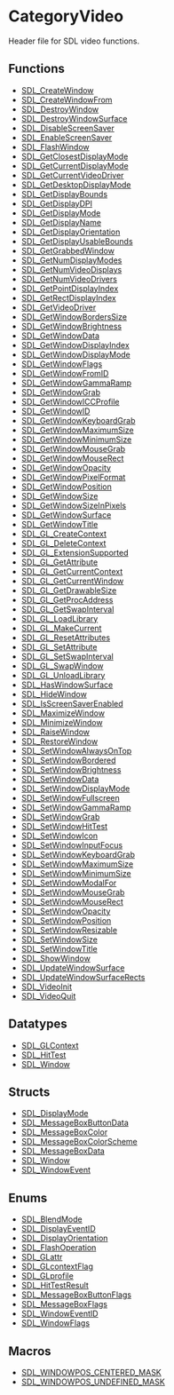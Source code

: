 # CategoryVideo

Header file for SDL video functions.

<!-- END CATEGORY DOCUMENTATION -->

## Functions

<!-- DO NOT HAND-EDIT CATEGORY LISTS, THEY ARE AUTOGENERATED AND WILL BE OVERWRITTEN, BASED ON TAGS IN INDIVIDUAL PAGE FOOTERS. EDIT THOSE INSTEAD. -->
<!-- BEGIN CATEGORY LIST: CategoryVideo, CategoryAPIFunction -->
- [SDL_CreateWindow](SDL_CreateWindow)
- [SDL_CreateWindowFrom](SDL_CreateWindowFrom)
- [SDL_DestroyWindow](SDL_DestroyWindow)
- [SDL_DestroyWindowSurface](SDL_DestroyWindowSurface)
- [SDL_DisableScreenSaver](SDL_DisableScreenSaver)
- [SDL_EnableScreenSaver](SDL_EnableScreenSaver)
- [SDL_FlashWindow](SDL_FlashWindow)
- [SDL_GetClosestDisplayMode](SDL_GetClosestDisplayMode)
- [SDL_GetCurrentDisplayMode](SDL_GetCurrentDisplayMode)
- [SDL_GetCurrentVideoDriver](SDL_GetCurrentVideoDriver)
- [SDL_GetDesktopDisplayMode](SDL_GetDesktopDisplayMode)
- [SDL_GetDisplayBounds](SDL_GetDisplayBounds)
- [SDL_GetDisplayDPI](SDL_GetDisplayDPI)
- [SDL_GetDisplayMode](SDL_GetDisplayMode)
- [SDL_GetDisplayName](SDL_GetDisplayName)
- [SDL_GetDisplayOrientation](SDL_GetDisplayOrientation)
- [SDL_GetDisplayUsableBounds](SDL_GetDisplayUsableBounds)
- [SDL_GetGrabbedWindow](SDL_GetGrabbedWindow)
- [SDL_GetNumDisplayModes](SDL_GetNumDisplayModes)
- [SDL_GetNumVideoDisplays](SDL_GetNumVideoDisplays)
- [SDL_GetNumVideoDrivers](SDL_GetNumVideoDrivers)
- [SDL_GetPointDisplayIndex](SDL_GetPointDisplayIndex)
- [SDL_GetRectDisplayIndex](SDL_GetRectDisplayIndex)
- [SDL_GetVideoDriver](SDL_GetVideoDriver)
- [SDL_GetWindowBordersSize](SDL_GetWindowBordersSize)
- [SDL_GetWindowBrightness](SDL_GetWindowBrightness)
- [SDL_GetWindowData](SDL_GetWindowData)
- [SDL_GetWindowDisplayIndex](SDL_GetWindowDisplayIndex)
- [SDL_GetWindowDisplayMode](SDL_GetWindowDisplayMode)
- [SDL_GetWindowFlags](SDL_GetWindowFlags)
- [SDL_GetWindowFromID](SDL_GetWindowFromID)
- [SDL_GetWindowGammaRamp](SDL_GetWindowGammaRamp)
- [SDL_GetWindowGrab](SDL_GetWindowGrab)
- [SDL_GetWindowICCProfile](SDL_GetWindowICCProfile)
- [SDL_GetWindowID](SDL_GetWindowID)
- [SDL_GetWindowKeyboardGrab](SDL_GetWindowKeyboardGrab)
- [SDL_GetWindowMaximumSize](SDL_GetWindowMaximumSize)
- [SDL_GetWindowMinimumSize](SDL_GetWindowMinimumSize)
- [SDL_GetWindowMouseGrab](SDL_GetWindowMouseGrab)
- [SDL_GetWindowMouseRect](SDL_GetWindowMouseRect)
- [SDL_GetWindowOpacity](SDL_GetWindowOpacity)
- [SDL_GetWindowPixelFormat](SDL_GetWindowPixelFormat)
- [SDL_GetWindowPosition](SDL_GetWindowPosition)
- [SDL_GetWindowSize](SDL_GetWindowSize)
- [SDL_GetWindowSizeInPixels](SDL_GetWindowSizeInPixels)
- [SDL_GetWindowSurface](SDL_GetWindowSurface)
- [SDL_GetWindowTitle](SDL_GetWindowTitle)
- [SDL_GL_CreateContext](SDL_GL_CreateContext)
- [SDL_GL_DeleteContext](SDL_GL_DeleteContext)
- [SDL_GL_ExtensionSupported](SDL_GL_ExtensionSupported)
- [SDL_GL_GetAttribute](SDL_GL_GetAttribute)
- [SDL_GL_GetCurrentContext](SDL_GL_GetCurrentContext)
- [SDL_GL_GetCurrentWindow](SDL_GL_GetCurrentWindow)
- [SDL_GL_GetDrawableSize](SDL_GL_GetDrawableSize)
- [SDL_GL_GetProcAddress](SDL_GL_GetProcAddress)
- [SDL_GL_GetSwapInterval](SDL_GL_GetSwapInterval)
- [SDL_GL_LoadLibrary](SDL_GL_LoadLibrary)
- [SDL_GL_MakeCurrent](SDL_GL_MakeCurrent)
- [SDL_GL_ResetAttributes](SDL_GL_ResetAttributes)
- [SDL_GL_SetAttribute](SDL_GL_SetAttribute)
- [SDL_GL_SetSwapInterval](SDL_GL_SetSwapInterval)
- [SDL_GL_SwapWindow](SDL_GL_SwapWindow)
- [SDL_GL_UnloadLibrary](SDL_GL_UnloadLibrary)
- [SDL_HasWindowSurface](SDL_HasWindowSurface)
- [SDL_HideWindow](SDL_HideWindow)
- [SDL_IsScreenSaverEnabled](SDL_IsScreenSaverEnabled)
- [SDL_MaximizeWindow](SDL_MaximizeWindow)
- [SDL_MinimizeWindow](SDL_MinimizeWindow)
- [SDL_RaiseWindow](SDL_RaiseWindow)
- [SDL_RestoreWindow](SDL_RestoreWindow)
- [SDL_SetWindowAlwaysOnTop](SDL_SetWindowAlwaysOnTop)
- [SDL_SetWindowBordered](SDL_SetWindowBordered)
- [SDL_SetWindowBrightness](SDL_SetWindowBrightness)
- [SDL_SetWindowData](SDL_SetWindowData)
- [SDL_SetWindowDisplayMode](SDL_SetWindowDisplayMode)
- [SDL_SetWindowFullscreen](SDL_SetWindowFullscreen)
- [SDL_SetWindowGammaRamp](SDL_SetWindowGammaRamp)
- [SDL_SetWindowGrab](SDL_SetWindowGrab)
- [SDL_SetWindowHitTest](SDL_SetWindowHitTest)
- [SDL_SetWindowIcon](SDL_SetWindowIcon)
- [SDL_SetWindowInputFocus](SDL_SetWindowInputFocus)
- [SDL_SetWindowKeyboardGrab](SDL_SetWindowKeyboardGrab)
- [SDL_SetWindowMaximumSize](SDL_SetWindowMaximumSize)
- [SDL_SetWindowMinimumSize](SDL_SetWindowMinimumSize)
- [SDL_SetWindowModalFor](SDL_SetWindowModalFor)
- [SDL_SetWindowMouseGrab](SDL_SetWindowMouseGrab)
- [SDL_SetWindowMouseRect](SDL_SetWindowMouseRect)
- [SDL_SetWindowOpacity](SDL_SetWindowOpacity)
- [SDL_SetWindowPosition](SDL_SetWindowPosition)
- [SDL_SetWindowResizable](SDL_SetWindowResizable)
- [SDL_SetWindowSize](SDL_SetWindowSize)
- [SDL_SetWindowTitle](SDL_SetWindowTitle)
- [SDL_ShowWindow](SDL_ShowWindow)
- [SDL_UpdateWindowSurface](SDL_UpdateWindowSurface)
- [SDL_UpdateWindowSurfaceRects](SDL_UpdateWindowSurfaceRects)
- [SDL_VideoInit](SDL_VideoInit)
- [SDL_VideoQuit](SDL_VideoQuit)
<!-- END CATEGORY LIST -->

## Datatypes

<!-- DO NOT HAND-EDIT CATEGORY LISTS, THEY ARE AUTOGENERATED AND WILL BE OVERWRITTEN, BASED ON TAGS IN INDIVIDUAL PAGE FOOTERS. EDIT THOSE INSTEAD. -->
<!-- BEGIN CATEGORY LIST: CategoryVideo, CategoryAPIDatatype -->
- [SDL_GLContext](SDL_GLContext)
- [SDL_HitTest](SDL_HitTest)
- [SDL_Window](SDL_Window)
<!-- END CATEGORY LIST -->

## Structs

<!-- DO NOT HAND-EDIT CATEGORY LISTS, THEY ARE AUTOGENERATED AND WILL BE OVERWRITTEN, BASED ON TAGS IN INDIVIDUAL PAGE FOOTERS. EDIT THOSE INSTEAD. -->
<!-- BEGIN CATEGORY LIST: CategoryVideo, CategoryAPIStruct -->
- [SDL_DisplayMode](SDL_DisplayMode)
- [SDL_MessageBoxButtonData](SDL_MessageBoxButtonData)
- [SDL_MessageBoxColor](SDL_MessageBoxColor)
- [SDL_MessageBoxColorScheme](SDL_MessageBoxColorScheme)
- [SDL_MessageBoxData](SDL_MessageBoxData)
- [SDL_Window](SDL_Window)
- [SDL_WindowEvent](SDL_WindowEvent)
<!-- END CATEGORY LIST -->

## Enums

<!-- DO NOT HAND-EDIT CATEGORY LISTS, THEY ARE AUTOGENERATED AND WILL BE OVERWRITTEN, BASED ON TAGS IN INDIVIDUAL PAGE FOOTERS. EDIT THOSE INSTEAD. -->
<!-- BEGIN CATEGORY LIST: CategoryVideo, CategoryAPIEnum -->
- [SDL_BlendMode](SDL_BlendMode)
- [SDL_DisplayEventID](SDL_DisplayEventID)
- [SDL_DisplayOrientation](SDL_DisplayOrientation)
- [SDL_FlashOperation](SDL_FlashOperation)
- [SDL_GLattr](SDL_GLattr)
- [SDL_GLcontextFlag](SDL_GLcontextFlag)
- [SDL_GLprofile](SDL_GLprofile)
- [SDL_HitTestResult](SDL_HitTestResult)
- [SDL_MessageBoxButtonFlags](SDL_MessageBoxButtonFlags)
- [SDL_MessageBoxFlags](SDL_MessageBoxFlags)
- [SDL_WindowEventID](SDL_WindowEventID)
- [SDL_WindowFlags](SDL_WindowFlags)
<!-- END CATEGORY LIST -->

## Macros

<!-- DO NOT HAND-EDIT CATEGORY LISTS, THEY ARE AUTOGENERATED AND WILL BE OVERWRITTEN, BASED ON TAGS IN INDIVIDUAL PAGE FOOTERS. EDIT THOSE INSTEAD. -->
<!-- BEGIN CATEGORY LIST: CategoryVideo, CategoryAPIMacro -->
- [SDL_WINDOWPOS_CENTERED_MASK](SDL_WINDOWPOS_CENTERED_MASK)
- [SDL_WINDOWPOS_UNDEFINED_MASK](SDL_WINDOWPOS_UNDEFINED_MASK)
<!-- END CATEGORY LIST -->

